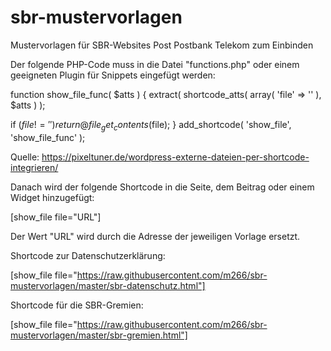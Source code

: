 # sbr-mustervorlagen
Mustervorlagen für SBR-Websites Post Postbank Telekom zum Einbinden

Der folgende PHP-Code muss in die Datei "functions.php" oder einem geeigneten Plugin für Snippets eingefügt werden:

function show_file_func( $atts ) {
  extract( shortcode_atts( array(
    'file' => ''
  ), $atts ) );
  
  if ($file!='')
  return @file_get_contents($file);
}
add_shortcode( 'show_file', 'show_file_func' );

Quelle: https://pixeltuner.de/wordpress-externe-dateien-per-shortcode-integrieren/

Danach wird der folgende Shortcode in die Seite, dem Beitrag oder einem Widget hinzugefügt:

[show_file file="URL"]

Der Wert "URL" wird durch die Adresse der jeweiligen Vorlage ersetzt.

Shortcode zur Datenschutzerklärung:

[show_file file="https://raw.githubusercontent.com/m266/sbr-mustervorlagen/master/sbr-datenschutz.html"]

Shortcode für die SBR-Gremien:

[show_file file="https://raw.githubusercontent.com/m266/sbr-mustervorlagen/master/sbr-gremien.html"]

